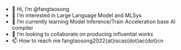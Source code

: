 - 👋 Hi, I’m @fangtaosong
- 👀 I’m interested in Large Language Model and MLSys
- 🌱 I’m currently learning Model Inference/Train Acceleration base AI compiler
- 💞️ I’m looking to collaborate on producing influential works 
- 📫 How to reach me fangtaosong2022{at}iscas{dot}ac{dot}cn

<!---
fangtaosong/fangtaosong is a ✨ special ✨ repository because its `README.md` (this file) appears on your GitHub profile.
You can click the Preview link to take a look at your changes.
--->
